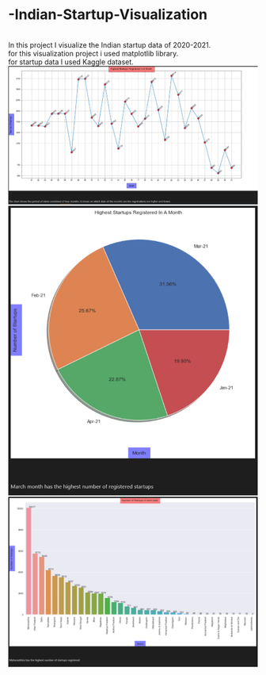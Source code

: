 # -Indian-Startup-Visualization
<br>
In this project I visualize the Indian startup data of 2020-2021.
<br>
for this visualization project i used matplotlib library.
<br>
for startup data I used Kaggle dataset.
<br>
<img src ="plot1.PNG">
<br>
<img src ="plot2.PNG">
<br>
<img src ="plot3.PNG">



